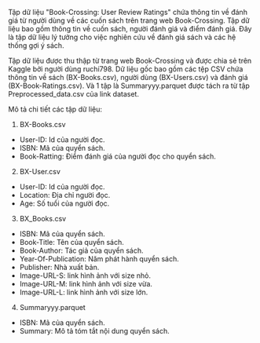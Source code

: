 Tập dữ liệu "Book-Crossing: User Review Ratings" chứa thông tin về đánh giá từ người dùng về các cuốn sách trên trang web Book-Crossing. Tập dữ liệu bao gồm thông tin về cuốn sách, người đánh giá và điểm đánh giá. Đây là tập dữ liệu lý tưởng cho việc nghiên cứu về đánh giá sách và các hệ thống gợi ý sách.

Tập dữ liệu được thu thập từ trang web Book-Crossing và được chia sẻ trên Kaggle bởi người dùng ruchi798. Dữ liệu gốc bao gồm các tệp CSV chứa thông tin về sách (BX-Books.csv), người dùng (BX-Users.csv) và đánh giá (BX-Book-Ratings.csv). Và 1 tập là Summaryyy.parquet được tách ra từ tập Preprocessed_data.csv của link dataset.

Mô tả chi tiết các tập dữ liệu:

1. BX-Books.csv

- User-ID: Id của người đọc.
- ISBN: Mã của quyển sách.
- Book-Ratting: Điểm đánh giá của người đọc cho quyển sách.

2. BX-User.csv

- User-ID: Id của người đọc.
- Location: Địa chỉ người đọc.
- Age: Số tuổi của người đọc.

3. BX_Books.csv

- ISBN: Mã của quyển sách.
- Book-Title: Tên của quyển sách.
- Book-Author: Tác giả của quyển sách.
- Year-Of-Publication: Năm phát hành quyển sách.
- Publisher: Nhà xuất bản.
- Image-URL-S: link hình ảnh với size nhỏ.
- Image-URL-M: link hình ảnh với size vừa.
- Image-URL-L: link hình ảnh với size lớn.

4. Summaryyy.parquet

- ISBN: Mã của quyển sách.
- Summary: Mô tả tóm tắt nội dung quyển sách.
